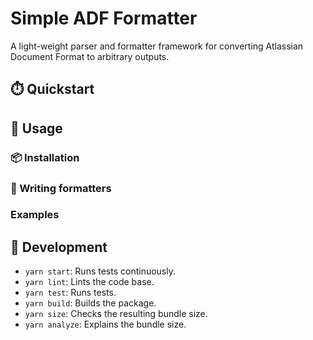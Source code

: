 # Simple ADF Formatter

A light-weight parser and formatter framework for converting Atlassian Document Format to arbitrary outputs.

## ⏱️ Quickstart

## 📖 Usage

### 📦 Installation

### 🎨 Writing formatters

### Examples

## 🔧 Development

* `yarn start`: Runs tests continuously.
* `yarn lint`: Lints the code base.
* `yarn test`: Runs tests.
* `yarn build`: Builds the package.
* `yarn size`: Checks the resulting bundle size.
* `yarn analyze`: Explains the bundle size.
